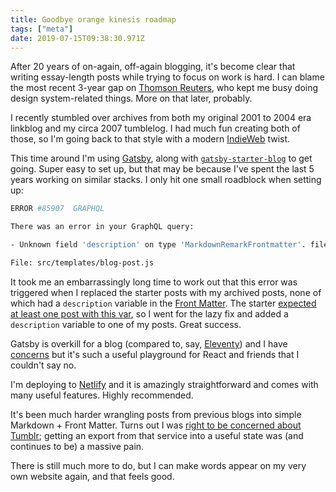 ```yaml
---
title: Goodbye orange kinesis roadmap
tags: ["meta"]
date: 2019-07-15T09:38:30.971Z
---
```


After 20 years of on-again, off-again blogging, it's become clear that writing essay-length posts while trying to focus on work is hard. I can blame the most recent 3-year gap on [Thomson Reuters](https://www.thomsonreuters.com/), who kept me busy doing design system-related things. More on that later, probably.

I recently stumbled over archives from both my original 2001 to 2004 era linkblog and my circa 2007 tumblelog. I had much fun creating both of those, so I'm going back to that style with a modern [IndieWeb](https://indieweb.org/) twist.

This time around I'm using [Gatsby](https://www.gatsbyjs.org/), along with [`gatsby-starter-blog`](https://www.gatsbyjs.org/starters/gatsbyjs/gatsby-starter-blog/) to get going. Super easy to set up, but that may be because I've spent the last 5 years working on similar stacks. I only hit one small roadblock when setting up:

```sh
ERROR #85907  GRAPHQL

There was an error in your GraphQL query:

- Unknown field 'description' on type 'MarkdownRemarkFrontmatter'. file: `GraphQL request`

File: src/templates/blog-post.js
```

It took me an embarrassingly long time to work out that this error was triggered when I replaced the starter posts with my archived posts, none of which had a `description` variable in the [Front Matter](https://jekyllrb.com/docs/front-matter/). The starter [expected at least one post with this var](https://github.com/gatsbyjs/gatsby-starter-blog/blob/master/src/templates/blog-post.js#L19), so I went for the lazy fix and added a `description` variable to one of my posts. Great success.

Gatsby is overkill for a blog (compared to, say, [Eleventy](https://www.11ty.io/)) and I have [concerns](https://twitter.com/sonniesedge/status/1124443028545056768) but it's such a useful playground for React and friends that I couldn't say no.

I'm deploying to [Netlify](https://www.netlify.com/) and it is amazingly straightforward and comes with many useful features. Highly recommended.

It's been much harder wrangling posts from previous blogs into simple Markdown + Front Matter. Turns out I was [right to be concerned about Tumblr](https://anglepoised.com/hello/); getting an export from that service into a useful state was (and continues to be) a massive pain.

There is still much more to do, but I can make words appear on my very own website again, and that feels good.
